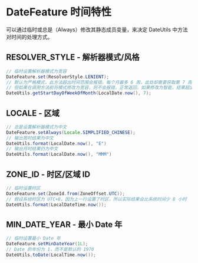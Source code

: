 # DateFeature 时间特性

可以通过临时或总是（Always）修改其静态成员变量，来决定 DateUtils 中方法对时间的处理方式。

## RESOLVER_STYLE - 解析器模式/风格

```java
// 临时设置解析器模式为宽容
DateFeature.set(ResolverStyle.LENIENT);
// 默认为严格模式，此方法超出时间范围会报错，每个月最多 6 周，此处却需要获取第 7 周的周一
// 但如果在调用方法前将模式修改为宽容，则不会报错，正常返回，如果修改为智能，结果超出本月时会返回本月的最后一天
DateUtils.getStartDayOfWeekOfMonth(LocalDate.now(), 7);
```

## LOCALE - 区域

```java
// 总是设置解析器模式为中文 
DateFeature.setAlways(Locale.SIMPLIFIED_CHINESE);
// 输出周时结果为中文
DateUtils.format(LocalDate.now(), "E")
// 输出月时结果仍为中文
DateUtils.format(LocalDate.now(), "MMM")
```

## ZONE_ID - 时区/区域 ID

```java
// 临时设置时区
DateFeature.set(ZoneId.from(ZoneOffset.UTC));
// 假设系统时区为 UTC+8，因为上一行设置了时区，所以实际结果会比系统时间少 8 小时
DateUtils.format(LocalDateTime.now());
```

## MIN_DATE_YEAR - 最小 Date 年

```java
// 临时设置最小 Date 年
DateFeature.setMinDateYear(1L);
// Date 的年份为 1，而不是默认的 1970
DateUtils.toDate(LocalTime.now());

```
